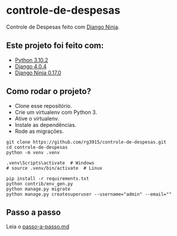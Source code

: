# controle-de-despesas

Controle de Despesas feito com [Django Ninja](https://django-ninja.rest-framework.com/).

## Este projeto foi feito com:

* [Python 3.10.2](https://www.python.org/)
* [Django 4.0.4](https://www.djangoproject.com/)
* [Django Ninja 0.17.0](https://django-ninja.rest-framework.com/)

## Como rodar o projeto?

* Clone esse repositório.
* Crie um virtualenv com Python 3.
* Ative o virtualenv.
* Instale as dependências.
* Rode as migrações.

```
git clone https://github.com/rg3915/controle-de-despesas.git
cd controle-de-despesas
python -m venv .venv

.venv\Scripts\activate  # Windows
# source .venv/bin/activate  # Linux

pip install -r requirements.txt
python contrib/env_gen.py
python manage.py migrate
python manage.py createsuperuser --username="admin" --email=""
```

## Passo a passo

Leia o [passo-a-passo.md](passo-a-passo.md)


